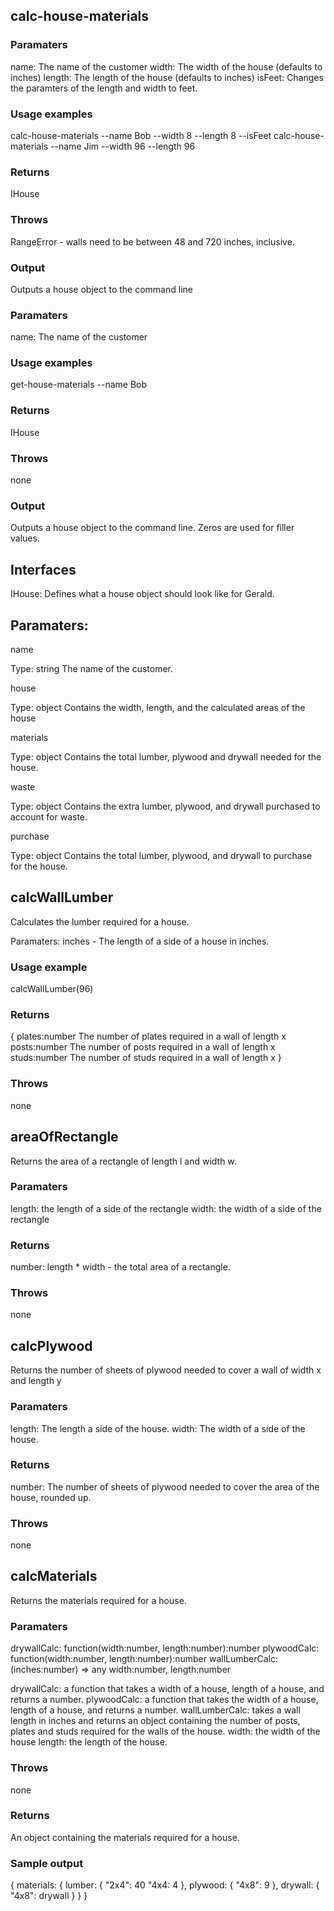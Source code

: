 ## calc-house-materials

### Paramaters

name: The name of the customer
width: The width of the house (defaults to inches)
length: The length of the house (defaults to inches)
isFeet: Changes the paramters of the length and width to feet.

### Usage examples

calc-house-materials --name Bob --width 8 --length 8 --isFeet
calc-house-materials --name Jim --width 96 --length 96

### Returns

IHouse

### Throws

RangeError - walls need to be between 48 and 720 inches, inclusive.

### Output

Outputs a house object to the command line


### Paramaters

name: The name of the customer

### Usage examples

get-house-materials --name Bob

### Returns

IHouse

### Throws

none

### Output

Outputs a house object to the command line.  Zeros are used for filler values.

## Interfaces

IHouse: Defines what a house object should look like for Gerald.  

## Paramaters:

name

Type: string
The name of the customer.

house

Type: object
Contains the width, length, and the calculated areas of the house

materials

Type: object
Contains the total lumber, plywood and drywall needed for the house.

waste

Type: object
Contains the extra lumber, plywood, and drywall purchased to account for waste.

purchase

Type: object
Contains the total lumber, plywood, and drywall to purchase for the house.

## calcWallLumber

Calculates the lumber required for a house.

Paramaters: inches - The length of a side of a house in inches.

### Usage example

calcWallLumber(96)

### Returns
{
    plates:number The number of plates required in a wall of length x
    posts:number The number of posts required in a wall of length x
    studs:number The number of studs required in a wall of length x
}

### Throws

none

## areaOfRectangle

Returns the area of a rectangle of length l and width w.

### Paramaters

length: the length of a side of the rectangle
width: the width of a side of the rectangle

### Returns

number: length * width - the total area of a rectangle.

### Throws

none

## calcPlywood

Returns the number of sheets of plywood needed to cover a wall of width x and length y

### Paramaters

length: The length a side of the house.
width: The width of a side of the house.

### Returns

number: The number of sheets of plywood needed to cover the area of the house, rounded up.

### Throws

none

## calcMaterials

Returns the materials required for a house.

### Paramaters

drywallCalc: function(width:number, length:number):number
plywoodCalc: function(width:number, length:number):number
wallLumberCalc: (inches:number) => any
width:number,
length:number

drywallCalc: a function that takes a width of a house, length of a house, and returns a number.
plywoodCalc: a function that takes the width of a house, length of a house, and returns a number.
wallLumberCalc: takes a wall length in inches and returns an object containing the number of posts, plates and studs required for the walls of the house.
width: the width of the house
length: the length of the house.

### Throws

none

### Returns

An object containing the materials required for a house.

### Sample output

{
    materials: {
        lumber: {
            "2x4": 40
            "4x4: 4
        },
        plywood: {
            "4x8": 9
        },
        drywall: {
            "4x8": drywall
        }
    }
}